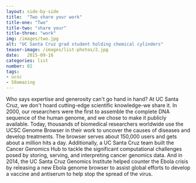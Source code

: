 ```yaml
---
layout: side-by-side
title:  "Two share your work"
title-one: "Two"
title-two: "share your"
title-three: "work"
img: /images/two.jpg
alt: "UC Santa Cruz grad student holding chemical cylinders"
teaser-image: /images/list-photos/2.jpg
date:   2015-09-16
categories: list
number: 02
tags:
- ucsc
- 50amazing
---
```

Who says expertise and generosity can't go hand in hand? At UC Santa Cruz, we don't hoard cutting-edge scientific knowledge-we share it. In 2000, our researchers were the first to assemble the complete DNA sequence of the human genome, and we chose to make it publicly available. Today, thousands of biomedical researchers worldwide use the UCSC Genome Browser in their work to uncover the causes of diseases and develop treatments. The browser serves about 150,000 users and gets about a million hits a day. Additionally, a UC Santa Cruz team built the Cancer Genomics Hub to tackle the significant computational challenges posed by storing, serving, and interpreting cancer genomics data. And in 2014, the UC Santa Cruz Genomics Institute helped counter the Ebola crisis by releasing a new Ebola genome browser to assist global efforts to develop a vaccine and antiserum to help stop the spread of the virus.